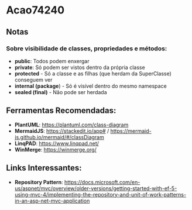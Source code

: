 # Acao74240

## Notas
### Sobre visibilidade de classes, propriedades e métodos:
 - **public**: Todos podem enxergar
 - **private**: Só podem ser vistos dentro da própria classe  
 -  **protected** - Só a classe e as filhas (que herdam da SuperClasse) conseguem ver
 - **internal (package**) - Só é visível dentro do mesmo namespace 
 - **sealed (final)** - Não pode ser herdada

## Ferramentas Recomendadas:
 - **PlantUML**: https://plantuml.com/class-diagram
 - **MermaidJS**: https://stackedit.io/app# / https://mermaid-js.github.io/mermaid/#/classDiagram
 - **LinqPAD**:  https://www.linqpad.net/
 - **WinMerge**: https://winmerge.org/

## Links Interessantes:
 - **Repository Pattern**: https://docs.microsoft.com/en-us/aspnet/mvc/overview/older-versions/getting-started-with-ef-5-using-mvc-4/implementing-the-repository-and-unit-of-work-patterns-in-an-asp-net-mvc-application
